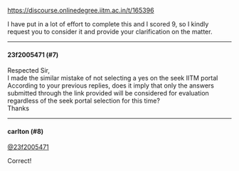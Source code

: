 https://discourse.onlinedegree.iitm.ac.in/t/165396

I have put in a lot of effort to complete this and I scored 9,  so I kindly request you to consider it and provide your clarification on the matter.</p><hr>

<h4>23f2005471 (#7)</h4>
<p>Respected Sir,<br/>
I made the similar mistake of not selecting a yes on the seek IITM portal<br/>
According to your previous replies, does it imply that only the answers submitted through the link provided will be considered for evaluation regardless of the seek portal selection for this time?<br/>
Thanks</p><hr>

<h4>carlton (#8)</h4>
<p><a class="mention" href="/u/23f2005471">@23f2005471</a></p>
<p>Correct!